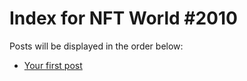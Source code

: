 # Index for NFT World #2010
Posts will be displayed in the order below:

- [Your first post](./001-first.md)

